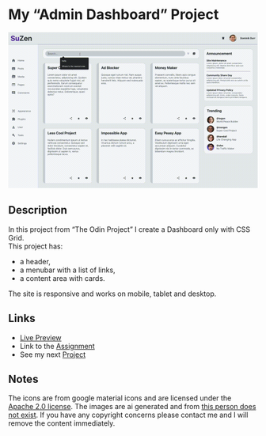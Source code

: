# My “Admin Dashboard” Project
![preview gif](./media/prev.gif) 

## Description
In this project from “The Odin Project” I create a Dashboard only with CSS Grid. <br>
This project has:
- a header,
- a menubar with a list of links,
- a content area with cards.

The site is responsive and works on mobile, tablet and desktop.

## Links
- [Live Preview](https://tomsoerr.github.io/odin-admin-dashboard/)
- Link to the [Assignment](https://www.theodinproject.com/lessons/node-path-intermediate-html-and-css-admin-dashboard)
- See my next [Project](https://github.com/TomSoerr/odin-library)

## Notes
The icons are from google material icons and are licensed under the [Apache 2.0 license](https://www.apache.org/licenses/LICENSE-2.0.html).
The images are ai generated and from [this person does not exist](https://thispersondoesnotexist.com).
If you have any copyright concerns please contact me and I will remove the content immediately.
